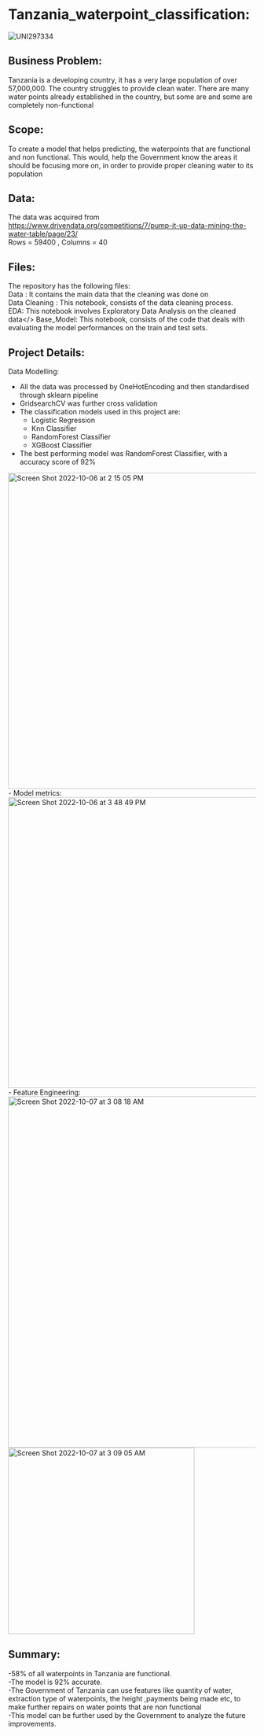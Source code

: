 # Tanzania_waterpoint_classification:

![UNI297334](https://user-images.githubusercontent.com/110783008/211258825-1be4df46-c9c0-41c0-85af-75a52c5b66db.jpeg)


## Business Problem:
Tanzania is a developing country, it has a very large population of over 57,000,000. The country struggles to provide clean water.
There are many water points already established in the country, but some are and some are completely non-functional

## Scope:
To create a model that helps predicting, the waterpoints that are functional and non functional.
This would, help the Government know the areas it should be  focusing more on, in order to provide proper cleaning water to its population

## Data:
The data was acquired from https://www.drivendata.org/competitions/7/pump-it-up-data-mining-the-water-table/page/23/ <br/>
Rows = 59400 , Columns = 40

## Files:
The repository has the following files:<br/>
Data : It contains the main data that the cleaning was done on<br/>
Data Cleaning :  This notebook, consists of the data cleaning process.<br/>
EDA: This notebook involves Exploratory Data Analysis on the cleaned data</>
Base_Model: This notebook, consists of the code that deals with evaluating the model performances on the train and test sets.

## Project Details:
Data Modelling:</br>
- All the data was processed by OneHotEncoding and then standardised through sklearn pipeline </br>
- GridsearchCV was further cross validation</br>
- The classification models used in this project are:</br>
  - Logistic Regression
  - Knn Classifier
  - RandomForest Classifier
  - XGBoost Classifier 
- The best performing model was RandomForest Classifier, with a accuracy score of 92%</br>
<img width="643" alt="Screen Shot 2022-10-06 at 2 15 05 PM" src="https://user-images.githubusercontent.com/110783008/211254252-3a726b5a-ce2a-4b91-99ec-2c9d0ba97b8d.png">
- Model metrics:</br>
<img width="592" alt="Screen Shot 2022-10-06 at 3 48 49 PM" src="https://user-images.githubusercontent.com/110783008/211255125-7f6bcb2d-5d90-4e0c-998d-e81cd1961b96.png">
- Feature Engineering:</br>
<img width="715" alt="Screen Shot 2022-10-07 at 3 08 18 AM" src="https://user-images.githubusercontent.com/110783008/211255247-6a4c91e2-d020-42ac-a962-bcd9a5180813.png">

<img width="379" alt="Screen Shot 2022-10-07 at 3 09 05 AM" src="https://user-images.githubusercontent.com/110783008/211254623-3a54fc4b-8b58-4dc6-8883-114f05817a8c.png">

## Summary:
-58% of all waterpoints in Tanzania are functional.<br/>
-The model is 92% accurate.<br/>
-The Government of Tanzania can use features like quantity of water, extraction type of waterpoints,  the height ,payments being made etc, to make further  repairs on water points that are non functional<br/>
-This model can be further used by the Government to analyze the future improvements.



